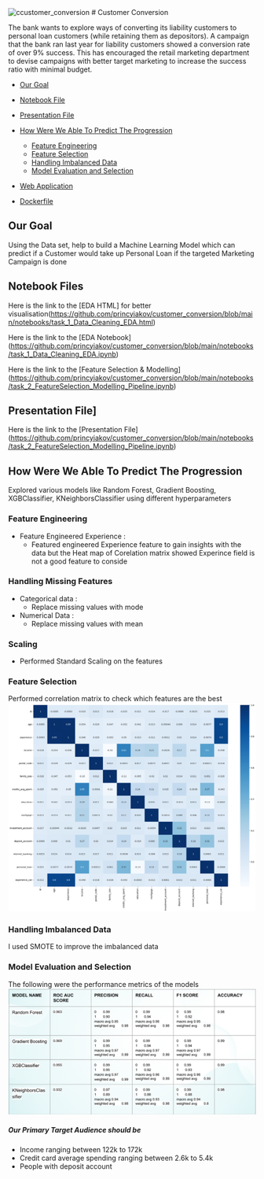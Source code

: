 <img alt="ccustomer_conversion" src="https://raw.githubusercontent.com/princyiakov/customer_conversion/main/resources/attract_customer.png">
# Customer Conversion

The bank wants to explore ways of converting its liability customers to personal loan customers (while retaining them 
as depositors). A campaign that the bank ran last year for liability customers showed a conversion rate of over 9% 
success. This has encouraged the retail marketing department to devise campaigns with better target marketing to 
increase the success ratio with minimal budget.

<!-- toc -->
- [Our Goal](#our-goal)
- [Notebook File](#notebook-file)
- [Presentation File](#presentation_file)
- [How Were We Able To Predict The Progression](#how-were-we-able-to-predict-the-progression)
  - [Feature Engineering](#feature-engineering)
  - [Feature Selection](#feature-selection)
  - [Handling Imbalanced Data](#handling-imbalanced-data)
  - [Model Evaluation and Selection](#model-evaluation-and-selection)

- [Web Application](#web-application)
- [Dockerfile](#dockerfile)
<!-- tocstop -->

## Our Goal
Using the Data set, help to build a Machine Learning Model which can predict if a Customer would take up Personal Loan 
if the targeted Marketing Campaign is done

## Notebook Files
Here is the link to the [EDA HTML] for better visualisation(https://github.com/princyiakov/customer_conversion/blob/main/notebooks/task_1_Data_Cleaning_EDA.html)

Here is the link to the [EDA Notebook] (https://github.com/princyiakov/customer_conversion/blob/main/notebooks/task_1_Data_Cleaning_EDA.ipynb)

Here is the link to the [Feature Selection & Modelling] (https://github.com/princyiakov/customer_conversion/blob/main/notebooks/task_2_FeatureSelection_Modelling_Pipeline.ipynb)

## Presentation File]
Here is the link to the [Presentation File] (https://github.com/princyiakov/customer_conversion/blob/main/notebooks/task_2_FeatureSelection_Modelling_Pipeline.ipynb)


## How Were We Able To Predict The Progression
Explored various models like Random Forest, Gradient Boosting, XGBClassifier, KNeighborsClassifier using different hyperparameters

### Feature Engineering
- Feature Engineered Experience  :
    - Featured engineered Experience feature to gain insights with the data but the Heat map of Corelation matrix showed Experince field is not a good feature to conside

### Handling Missing Features
- Categorical data :
  - Replace missing values with mode 
- Numerical Data :
  - Replace missing values with mean

### Scaling 
- Performed Standard Scaling on the features

### Feature Selection
Performed correlation matrix to check which features are the best 
<img alt="featureimp" src="https://raw.githubusercontent.com/princyiakov/customer_conversion/main/resources/correlation.png">


### Handling Imbalanced Data
I used SMOTE to improve the imbalanced data

### Model Evaluation and Selection

The following were the  performance metrics of the models
<img alt="evaluation" src="https://raw.githubusercontent.com/princyiakov/customer_conversion/main/resources/evaluation.png">


##### Our Primary Target Audience should be 
- Income ranging between 122k to 172k
- Credit card average spending ranging between 2.6k to 5.4k
- People with deposit account